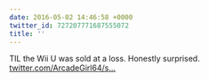 ```yaml
---
date: 2016-05-02 14:46:58 +0000
twitter_id: 727207771687555072
title: ''
---
```


<!-- Tweet at https://twitter.com/statuses/ is either deleted or protected. -->

TIL the Wii U was sold at a loss. Honestly surprised. [twitter.com/ArcadeGirl64/s…](https://twitter.com/ArcadeGirl64/status/727206059580887040)
